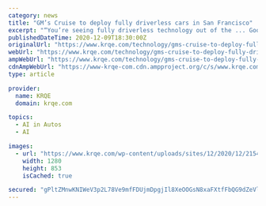 ```yaml
---
category: news
title: "GM’s Cruise to deploy fully driverless cars in San Francisco"
excerpt: "“You’re seeing fully driverless technology out of the ... Google CEO Sundar Pichai has apologized for how a prominent artificial intelligence researcher's abrupt departure last week has ..."
publishedDateTime: 2020-12-09T18:30:00Z
originalUrl: "https://www.krqe.com/technology/gms-cruise-to-deploy-fully-driverless-cars-in-san-francisco/"
webUrl: "https://www.krqe.com/technology/gms-cruise-to-deploy-fully-driverless-cars-in-san-francisco/"
ampWebUrl: "https://www.krqe.com/technology/gms-cruise-to-deploy-fully-driverless-cars-in-san-francisco/amp/"
cdnAmpWebUrl: "https://www-krqe-com.cdn.ampproject.org/c/s/www.krqe.com/technology/gms-cruise-to-deploy-fully-driverless-cars-in-san-francisco/amp/"
type: article

provider:
  name: KRQE
  domain: krqe.com

topics:
  - AI in Autos
  - AI

images:
  - url: "https://www.krqe.com/wp-content/uploads/sites/12/2020/12/21543341c8a540568ce8899025ed0f7c.jpg?w=1280"
    width: 1280
    height: 853
    isCached: true

secured: "gPltZMnwKNIWeV3p2L78Ve9mfFDUjmDpgjIl8XeOOGsN8xaFXtfFbQG9dZeVlhzGevDs1U6NIK9MlFUEf0xYBhjOLGZJaC/UyCcazU/E72r1WQLYQzdgwAQjOKLGIniOKJHKmjeDd8GSzlSpwqzJXdi9iDXdmUBm1SHVuT9UxxfoMacdbVsAjR47k1PEQyHQwRXsYCKnkop6Jctlh3nSLxpo3YCvDijIMxJzvsg2euQDuFSnyGQZK1B8Luf5Jz5jcDg1ZlyqCq93unHskL3OukBTwmHlyFQheR4vjpi1r24r+gtGcQvhcFdOxKiAKgEjLq2Sbpqx3m1acssip3bR3/3M97Q7dnC7G0HFCCc+ppQ=;9/lnmIq63IIwe7Gk0ILlXg=="
---
```


